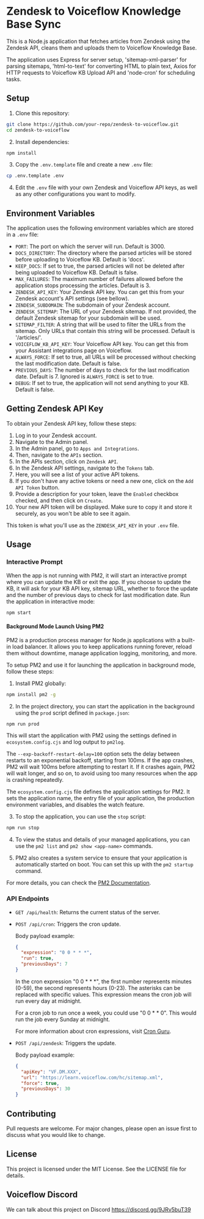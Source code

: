 # Zendesk to Voiceflow Knowledge Base Sync

This is a Node.js application that fetches articles from Zendesk using the Zendesk API, cleans them and uploads them to Voiceflow Knowledge Base.

The application uses Express for server setup, 'sitemap-xml-parser' for parsing sitemaps, 'html-to-text' for converting HTML to plain text, Axios for HTTP requests to Voiceflow KB Upload API and 'node-cron' for scheduling tasks.

## Setup

1. Clone this repository:

```bash
git clone https://github.com/your-repo/zendesk-to-voiceflow.git
cd zendesk-to-voiceflow
```

2. Install dependencies:

```bash
npm install
```

3. Copy the `.env.template` file and create a new `.env` file:

```bash
cp .env.template .env
```

4. Edit the `.env` file with your own Zendesk and Voiceflow API keys, as well as any other configurations you want to modify.

## Environment Variables

The application uses the following environment variables which are stored in a `.env` file:

- `PORT`: The port on which the server will run. Default is 3000.
- `DOCS_DIRECTORY`: The directory where the parsed articles will be stored before uploading to Voiceflow KB. Default is 'docs'.
- `KEEP_DOCS`: If set to true, the parsed articles will not be deleted after being uploaded to Voiceflow KB. Default is false.
- `MAX_FAILURES`: The maximum number of failures allowed before the application stops processing the articles. Default is 3.
- `ZENDESK_API_KEY`: Your Zendesk API key. You can get this from your Zendesk account's API settings (see bellow).
- `ZENDESK_SUBDOMAIN`: The subdomain of your Zendesk account.
- `ZENDESK_SITEMAP`: The URL of your Zendesk sitemap. If not provided, the default Zendesk sitemap for your subdomain will be used.
- `SITEMAP_FILTER`: A string that will be used to filter the URLs from the sitemap. Only URLs that contain this string will be processed. Default is '/articles/'.
- `VOICEFLOW_KB_API_KEY`: Your Voiceflow API key. You can get this from your Assistant integrations page on Voiceflow.
- `ALWAYS_FORCE`: If set to true, all URLs will be processed without checking the last modification date. Default is false.
- `PREVIOUS_DAYS`: The number of days to check for the last modification date. Default is 7. Ignored is `ALWAYS_FORCE` is set to true.
- `DEBUG`: If set to true, the application will not send anything to your KB. Default is false.

## Getting Zendesk API Key

To obtain your Zendesk API key, follow these steps:

1. Log in to your Zendesk account.
2. Navigate to the Admin panel.
3. In the Admin panel, go to `Apps and Integrations`.
4. Then, navigate to the `APIs` section.
5. In the APIs section, click on `Zendesk API`.
6. In the Zendesk API settings, navigate to the `Tokens` tab.
7. Here, you will see a list of your active API tokens.
8. If you don't have any active tokens or need a new one, click on the `Add API Token` button.
9. Provide a description for your token, leave the `Enabled` checkbox checked, and then click on `Create`.
10. Your new API token will be displayed. Make sure to copy it and store it securely, as you won't be able to see it again.

This token is what you'll use as the `ZENDESK_API_KEY` in your `.env` file.


## Usage

### Interactive Prompt

When the app is not running with PM2, it will start an interactive prompt where you can update the KB or exit the app. If you choose to update the KB, it will ask for your KB API key, sitemap URL, whether to force the update and the number of previous days to check for last modification date.
Run the application in interactive mode:

```bash
npm start
```

#### Background Mode Launch Using PM2

PM2 is a production process manager for Node.js applications with a built-in load balancer. It allows you to keep applications running forever, reload them without downtime, manage application logging, monitoring, and more.

To setup PM2 and use it for launching the application in background mode, follow these steps:

1. Install PM2 globally:

```bash
npm install pm2 -g
```

2. In the project directory, you can start the application in the background using the `prod` script defined in `package.json`:

```bash
npm run prod
```

This will start the application with PM2 using the settings defined in `ecosystem.config.cjs` and log output to `pm2log`.

The `--exp-backoff-restart-delay=100` option sets the delay between restarts to an exponential backoff, starting from 100ms. If the app crashes, PM2 will wait 100ms before attempting to restart it. If it crashes again, PM2 will wait longer, and so on, to avoid using too many resources when the app is crashing repeatedly.

The `ecosystem.config.cjs` file defines the application settings for PM2. It sets the application name, the entry file of your application, the production environment variables, and disables the watch feature.

3. To stop the application, you can use the `stop` script:

```bash
npm run stop
```

4. To view the status and details of your managed applications, you can use the `pm2 list` and `pm2 show <app-name>` commands.

5. PM2 also creates a system service to ensure that your application is automatically started on boot. You can set this up with the `pm2 startup` command.

For more details, you can check the [PM2 Documentation](https://pm2.keymetrics.io/docs/usage/quick-start/).

### API Endpoints

- `GET /api/health`: Returns the current status of the server.

- `POST /api/cron`: Triggers the cron update.

  Body payload example:

  ```json
  {
    "expression": "0 0 * * *",
    "run": true,
    "previousDays": 7
  }
  ```
  In the cron expression "0 0 * * *", the first number represents minutes (0-59), the second represents hours (0-23). The asterisks can be replaced with specific values. This expression means the cron job will run every day at midnight.

  For a cron job to run once a week, you could use "0 0 * * 0". This would run the job every Sunday at midnight.

  For more information about cron expressions, visit [Cron Guru](https://crontab.guru/).

- `POST /api/zendesk`: Triggers the update.

  Body payload example:

  ```json
  {
    "apiKey": "VF.DM.XXX",
    "url": "https://learn.voiceflow.com/hc/sitemap.xml",
    "force": true,
    "previousDays": 30
  }
  ```

## Contributing

Pull requests are welcome. For major changes, please open an issue first to discuss what you would like to change.

## License

This project is licensed under the MIT License. See the LICENSE file for details.

## Voiceflow Discord

We can talk about this project on Discord
https://discord.gg/9JRv5buT39

